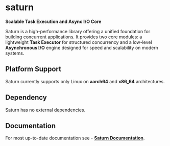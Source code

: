 # saturn

**Scalable Task Execution and Async I/O Core**

Saturn is a high-performance library offering a unified foundation for building concurrent applications. It provides two core modules: a lightweight **Task Executor** for structured concurrency and a low-level **Asynchronous I/O** engine designed for speed and scalability on modern systems.

## Platform Support

Saturn currently supports only Linux on **aarch64** and **x86_64** architectures.

## Dependency

Saturn has no external dependencies.

## Documentation

For most up-to-date documentation see - [**Saturn Documentation**](https://bitlaabsaturn.web.app/).